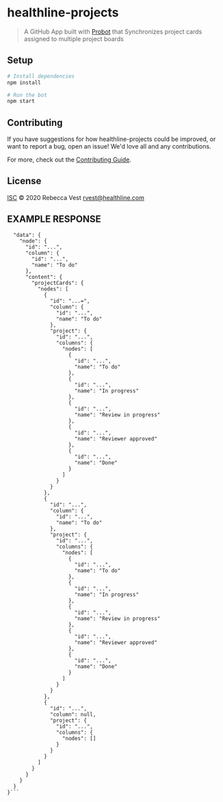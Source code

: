 # healthline-projects

> A GitHub App built with [Probot](https://github.com/probot/probot) that Synchronizes project cards assigned to multiple project boards

## Setup

```sh
# Install dependencies
npm install

# Run the bot
npm start
```

## Contributing

If you have suggestions for how healthline-projects could be improved, or want to report a bug, open an issue! We'd love all and any contributions.

For more, check out the [Contributing Guide](CONTRIBUTING.md).

## License

[ISC](LICENSE) © 2020 Rebecca Vest <rvest@healthline.com>

## EXAMPLE RESPONSE
```{
  "data": {
    "node": {
      "id": "...",
      "column": {
        "id": "...",
        "name": "To do"
      },
      "content": {
        "projectCards": {
          "nodes": [
            {
              "id": "...=",
              "column": {
                "id": "...",
                "name": "To do"
              },
              "project": {
                "id": "...",
                "columns": {
                  "nodes": [
                    {
                      "id": "...",
                      "name": "To do"
                    },
                    {
                      "id": "...",
                      "name": "In progress"
                    },
                    {
                      "id": "...",
                      "name": "Review in progress"
                    },
                    {
                      "id": "...",
                      "name": "Reviewer approved"
                    },
                    {
                      "id": "...",
                      "name": "Done"
                    }
                  ]
                }
              }
            },
            {
              "id": "...",
              "column": {
                "id": "...",
                "name": "To do"
              },
              "project": {
                "id": "...",
                "columns": {
                  "nodes": [
                    {
                      "id": "...",
                      "name": "To do"
                    },
                    {
                      "id": "...",
                      "name": "In progress"
                    },
                    {
                      "id": "...",
                      "name": "Review in progress"
                    },
                    {
                      "id": "...",
                      "name": "Reviewer approved"
                    },
                    {
                      "id": "...",
                      "name": "Done"
                    }
                  ]
                }
              }
            },
            {
              "id": "...",
              "column": null,
              "project": {
                "id": "...",
                "columns": {
                  "nodes": []
                }
              }
            }
          ]
        }
      }
    }
  }
}```
